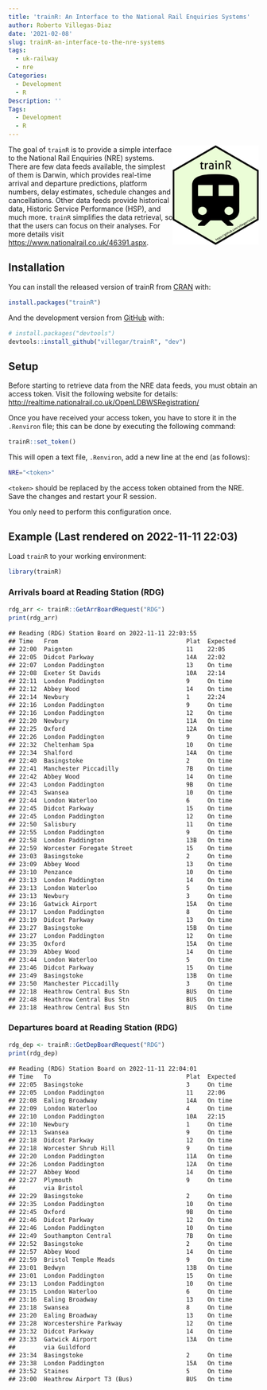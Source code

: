 ```yaml
---
title: 'trainR: An Interface to the National Rail Enquiries Systems'
author: Roberto Villegas-Diaz
date: '2021-02-08'
slug: trainR-an-interface-to-the-nre-systems
tags:
  - uk-railway
  - nre
Categories:
  - Development
  - R
Description: ''
Tags:
  - Development
  - R
---
```


<img src="https://raw.githubusercontent.com/villegar/trainR/main/inst/images/logo.png" alt="logo" align="right" height=200px/>

The goal of `trainR` is to provide a simple interface to the 
National Rail Enquiries (NRE) systems. There are few data feeds 
available, the simplest of them is Darwin, which provides real-time 
arrival and departure predictions, platform numbers, delay estimates, 
schedule changes and cancellations. Other data feeds provide historical 
data, Historic Service Performance (HSP), and much more. `trainR` 
simplifies the data retrieval, so that the users can focus on their 
analyses. For more details visit 
https://www.nationalrail.co.uk/46391.aspx.

## Installation

You can install the released version of trainR from [CRAN](https://CRAN.R-project.org) with:

``` r
install.packages("trainR")
```

And the development version from [GitHub](https://github.com/) with:

``` r
# install.packages("devtools")
devtools::install_github("villegar/trainR", "dev")
```

## Setup
Before starting to retrieve data from the NRE data feeds, you must obtain an access token. 
Visit the following website for details: http://realtime.nationalrail.co.uk/OpenLDBWSRegistration/

Once you have received your access token, you have to store it in the `.Renviron` file; this can be 
done by executing the following command:


```r
trainR::set_token()
```

This will open a text file, `.Renviron`, add a new line at the end (as follows):

```bash
NRE="<token>"
```

`<token>` should be replaced by the access token obtained from the NRE. Save the changes and restart 
your R session.

You only need to perform this configuration once.

## Example (Last rendered on 2022-11-11 22:03)

Load `trainR` to your working environment:

```r
library(trainR)
```

### Arrivals board at Reading Station (RDG)


```r
rdg_arr <- trainR::GetArrBoardRequest("RDG")
print(rdg_arr)
```

```
## Reading (RDG) Station Board on 2022-11-11 22:03:55
## Time   From                                    Plat  Expected
## 22:00  Paignton                                11    22:05
## 22:05  Didcot Parkway                          14A   22:02
## 22:07  London Paddington                       13    On time
## 22:08  Exeter St Davids                        10A   22:14
## 22:11  London Paddington                       9     On time
## 22:12  Abbey Wood                              14    On time
## 22:14  Newbury                                 1     22:24
## 22:16  London Paddington                       9     On time
## 22:16  London Paddington                       12    On time
## 22:20  Newbury                                 11A   On time
## 22:25  Oxford                                  12A   On time
## 22:26  London Paddington                       9     On time
## 22:32  Cheltenham Spa                          10    On time
## 22:34  Shalford                                14A   On time
## 22:40  Basingstoke                             2     On time
## 22:41  Manchester Piccadilly                   7B    On time
## 22:42  Abbey Wood                              14    On time
## 22:43  London Paddington                       9B    On time
## 22:43  Swansea                                 10    On time
## 22:44  London Waterloo                         6     On time
## 22:45  Didcot Parkway                          15    On time
## 22:45  London Paddington                       12    On time
## 22:50  Salisbury                               11    On time
## 22:55  London Paddington                       9     On time
## 22:58  London Paddington                       13B   On time
## 22:59  Worcester Foregate Street               15    On time
## 23:03  Basingstoke                             2     On time
## 23:09  Abbey Wood                              13    On time
## 23:10  Penzance                                10    On time
## 23:13  London Paddington                       14    On time
## 23:13  London Waterloo                         5     On time
## 23:13  Newbury                                 3     On time
## 23:16  Gatwick Airport                         15A   On time
## 23:17  London Paddington                       8     On time
## 23:19  Didcot Parkway                          13    On time
## 23:27  Basingstoke                             15B   On time
## 23:27  London Paddington                       12    On time
## 23:35  Oxford                                  15A   On time
## 23:39  Abbey Wood                              14    On time
## 23:44  London Waterloo                         5     On time
## 23:46  Didcot Parkway                          15    On time
## 23:49  Basingstoke                             13B   On time
## 23:50  Manchester Piccadilly                   3     On time
## 22:18  Heathrow Central Bus Stn                BUS   On time
## 22:48  Heathrow Central Bus Stn                BUS   On time
## 23:18  Heathrow Central Bus Stn                BUS   On time
```

### Departures board at Reading Station (RDG)


```r
rdg_dep <- trainR::GetDepBoardRequest("RDG")
print(rdg_dep)
```

```
## Reading (RDG) Station Board on 2022-11-11 22:04:01
## Time   To                                      Plat  Expected
## 22:05  Basingstoke                             3     On time
## 22:05  London Paddington                       11    22:06
## 22:08  Ealing Broadway                         14A   On time
## 22:09  London Waterloo                         4     On time
## 22:10  London Paddington                       10A   22:15
## 22:10  Newbury                                 1     On time
## 22:13  Swansea                                 9     On time
## 22:18  Didcot Parkway                          12    On time
## 22:18  Worcester Shrub Hill                    9     On time
## 22:20  London Paddington                       11A   On time
## 22:26  London Paddington                       12A   On time
## 22:27  Abbey Wood                              14    On time
## 22:27  Plymouth                                9     On time
##        via Bristol                             
## 22:29  Basingstoke                             2     On time
## 22:35  London Paddington                       10    On time
## 22:45  Oxford                                  9B    On time
## 22:46  Didcot Parkway                          12    On time
## 22:46  London Paddington                       10    On time
## 22:49  Southampton Central                     7B    On time
## 22:52  Basingstoke                             2     On time
## 22:57  Abbey Wood                              14    On time
## 22:59  Bristol Temple Meads                    9     On time
## 23:01  Bedwyn                                  13B   On time
## 23:01  London Paddington                       15    On time
## 23:13  London Paddington                       10    On time
## 23:15  London Waterloo                         6     On time
## 23:16  Ealing Broadway                         13    On time
## 23:18  Swansea                                 8     On time
## 23:20  Ealing Broadway                         13    On time
## 23:28  Worcestershire Parkway                  12    On time
## 23:32  Didcot Parkway                          14    On time
## 23:33  Gatwick Airport                         13A   On time
##        via Guildford                           
## 23:34  Basingstoke                             2     On time
## 23:38  London Paddington                       15A   On time
## 23:52  Staines                                 5     On time
## 23:00  Heathrow Airport T3 (Bus)               BUS   On time
```
